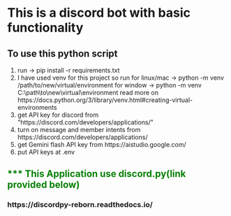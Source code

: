 <h1>This is a discord bot with basic functionality
</h1>

<h2>To use this python script</h2> 
<ol>
<li>run -> pip install -r requirements.txt</li>
<li>I have used venv for this project so run
  for linux/mac -> python -m venv /path/to/new/virtual/environment
  for window -> python -m venv C:\path\to\new\virtual\environment
  read more on <a>https://docs.python.org/3/library/venv.html#creating-virtual-environments</a>
</li>
<li>get API key for discord from <a>"https://discord.com/developers/applications/"</a></li>
<li>turn on message and member intents from <a>https://discord.com/developers/applications/</a></li>
<li>get Gemini flash API key from <a>https://aistudio.google.com/</a></li>
<li>put API keys at .env
</li>
</ol>

<h2 style="color: green">*** This Application use discord.py(link provided below)</h2>
<h3><a>https://discordpy-reborn.readthedocs.io/</a></h3>

